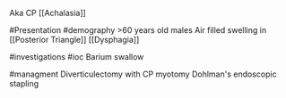Aka CP [[Achalasia]]


#Presentation 
	#demography >60 years old males
	Air filled swelling in [[Posterior Triangle]]
	[[Dysphagia]]

#investigations 
	#ioc Barium swallow

#managment 
	Diverticulectomy with CP myotomy
	Dohlman's endoscopic stapling
